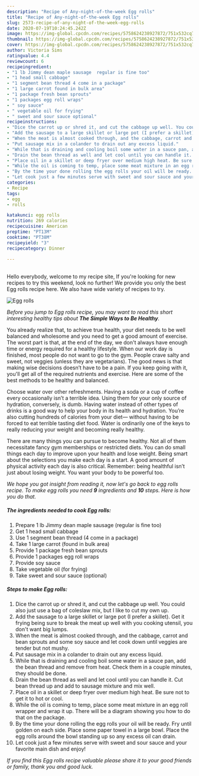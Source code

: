 ```yaml
---
description: "Recipe of Any-night-of-the-week Egg rolls"
title: "Recipe of Any-night-of-the-week Egg rolls"
slug: 2573-recipe-of-any-night-of-the-week-egg-rolls
date: 2020-07-19T10:24:45.242Z
image: https://img-global.cpcdn.com/recipes/5758624238927872/751x532cq70/egg-rolls-recipe-main-photo.jpg
thumbnail: https://img-global.cpcdn.com/recipes/5758624238927872/751x532cq70/egg-rolls-recipe-main-photo.jpg
cover: https://img-global.cpcdn.com/recipes/5758624238927872/751x532cq70/egg-rolls-recipe-main-photo.jpg
author: Victoria Sims
ratingvalue: 4.4
reviewcount: 6
recipeingredient:
- "1 lb Jimmy dean maple sausage  regular is fine too"
- "1 head small cabbage"
- "1 segment bean thread 4 come in a package"
- "1 large carrot found in bulk area"
- "1 package fresh bean sprouts"
- "1 packages egg roll wraps"
- " soy sauce"
- " vegetable oil for frying"
- " sweet and sour sauce optional"
recipeinstructions:
- "Dice the carrot up or shred it, and cut the cabbage up well. You could also just use a bag of coleslaw mix, but I like to cut my own up."
- "Add the sausage to a large skillet or large pot (I prefer a skillet). Get it frying being sure to break the meat up well with you cooking utensil, you don&#39;t want big lumps."
- "When the meat is almost cooked through, and the cabbage, carrot and bean sprouts and some soy sauce and let cook down until veggies are tender but not mushy."
- "Put sausage mix in a colander to drain out any excess liquid."
- "While that is draining and cooling boil some water in a sauce pan, add the bean thread and remove from heat. Check them in a couple minutes, they should be done."
- "Drain the bean thread as well and let cool until you can handle it. Cut bean thread up and add to sausage mixture and mix well."
- "Place oil in a skillet or deep fryer over medium high heat. Be sure not to get it to hot or cool."
- "While the oil is coming to temp, place some meat mixture in an egg roll wrapper and wrap it up. There will be a diagram showing you how to do that on the package."
- "By the time your done rolling the egg rolls your oil will be ready. Fry until golden on each side. Place some paper towel in a large bowl. Place the egg rolls around the bowl standing up so any excess oil can drain."
- "Let cook just a few minutes serve with sweet and sour sauce and your favorite main dish and enjoy!"
categories:
- Recipe
tags:
- egg
- rolls

katakunci: egg rolls 
nutrition: 269 calories
recipecuisine: American
preptime: "PT13M"
cooktime: "PT38M"
recipeyield: "3"
recipecategory: Dinner

---
```

<br>
Hello everybody, welcome to my recipe site, If you're looking for new recipes to try this weekend, look no further! We provide you only the best Egg rolls recipe here. We also have wide variety of recipes to try.
<br>


![Egg rolls](https://img-global.cpcdn.com/recipes/5758624238927872/751x532cq70/egg-rolls-recipe-main-photo.jpg)

<i>Before you jump to Egg rolls recipe, you may want to read this short interesting healthy tips about <strong>The Simple Ways to Be Healthy</strong>.</i>

You already realize that, to achieve true health, your diet needs to be well balanced and wholesome and you need to get a good amount of exercise. The worst part is that, at the end of the day, we don't always have enough time or energy required for a healthy lifestyle. When our work day is finished, most people do not want to go to the gym. People crave salty and sweet, not veggies (unless they are vegetarians). The good news is that making wise decisions doesn’t have to be a pain. If you keep going with it, you'll get all of the required nutrients and exercise. Here are some of the best methods to be healthy and balanced.

Choose water over other refreshments. Having a soda or a cup of coffee every occasionally isn’t a terrible idea. Using them for your only source of hydration, conversely, is dumb. Having water instead of other types of drinks is a good way to help your body in its health and hydration. You’re also cutting hundreds of calories from your diet— without having to be forced to eat terrible tasting diet food. Water is ordinarily one of the keys to really reducing your weight and becoming really healthy.

There are many things you can pursue to become healthy. Not all of them necessitate fancy gym memberships or restricted diets. You can do small things each day to improve upon your health and lose weight. Being smart about the selections you make each day is a start. A good amount of physical activity each day is also critical. Remember: being healthful isn’t just about losing weight. You want your body to be powerful too. 


<i>We hope you got insight from reading it, now let's go back to egg rolls recipe. To make egg rolls you need <strong>9</strong> ingredients and <strong>10</strong> steps. Here is how you do that.
</i>

##### The ingredients needed to cook Egg rolls:

1. Prepare 1 lb Jimmy dean maple sausage  (regular is fine too)
1. Get 1 head small cabbage
1. Use 1 segment bean thread (4 come in a package)
1. Take 1 large carrot (found in bulk area)
1. Provide 1 package fresh bean sprouts
1. Provide 1 packages egg roll wraps
1. Provide  soy sauce
1. Take  vegetable oil (for frying)
1. Take  sweet and sour sauce (optional)


##### Steps to make Egg rolls:

1. Dice the carrot up or shred it, and cut the cabbage up well. You could also just use a bag of coleslaw mix, but I like to cut my own up.
1. Add the sausage to a large skillet or large pot (I prefer a skillet). Get it frying being sure to break the meat up well with you cooking utensil, you don&#39;t want big lumps.
1. When the meat is almost cooked through, and the cabbage, carrot and bean sprouts and some soy sauce and let cook down until veggies are tender but not mushy.
1. Put sausage mix in a colander to drain out any excess liquid.
1. While that is draining and cooling boil some water in a sauce pan, add the bean thread and remove from heat. Check them in a couple minutes, they should be done.
1. Drain the bean thread as well and let cool until you can handle it. Cut bean thread up and add to sausage mixture and mix well.
1. Place oil in a skillet or deep fryer over medium high heat. Be sure not to get it to hot or cool.
1. While the oil is coming to temp, place some meat mixture in an egg roll wrapper and wrap it up. There will be a diagram showing you how to do that on the package.
1. By the time your done rolling the egg rolls your oil will be ready. Fry until golden on each side. Place some paper towel in a large bowl. Place the egg rolls around the bowl standing up so any excess oil can drain.
1. Let cook just a few minutes serve with sweet and sour sauce and your favorite main dish and enjoy!


<i>If you find this Egg rolls recipe valuable please share it to your good friends or family, thank you and good luck.</i>
